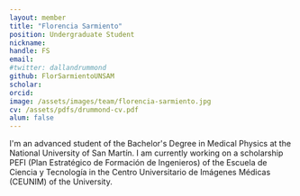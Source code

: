 ```yaml
---
layout: member
title: "Florencia Sarmiento"
position: Undergraduate Student
nickname: 
handle: FS
email: 
#twitter: dallandrummond
github: FlorSarmientoUNSAM
scholar: 
orcid: 
image: /assets/images/team/florencia-sarmiento.jpg
cv: /assets/pdfs/drummond-cv.pdf
alum: false
---
```

I'm an advanced student of the Bachelor's Degree in Medical Physics at the National University of San Martín. I am currently working on a scholarship PEFI (Plan Estratégico de Formación de Ingenieros) of the Escuela de Ciencia y Tecnología in the Centro Universitario de Imágenes Médicas (CEUNIM) of the University.


